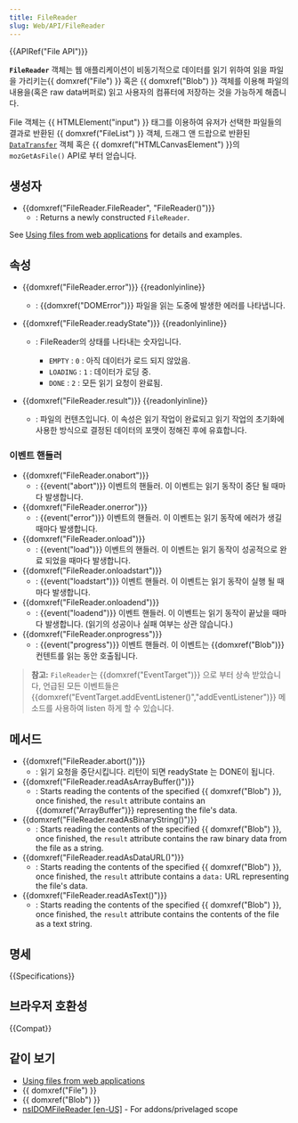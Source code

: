 ```yaml
---
title: FileReader
slug: Web/API/FileReader
---
```


{{APIRef("File API")}}

**`FileReader`** 객체는 웹 애플리케이션이 비동기적으로 데이터를 읽기 위하여 읽을 파일을 가리키는{{ domxref("File") }} 혹은 {{ domxref("Blob") }} 객체를 이용해 파일의 내용을(혹은 raw data버퍼로) 읽고 사용자의 컴퓨터에 저장하는 것을 가능하게 해줍니다.

File 객체는 {{ HTMLElement("input") }} 태그를 이용하여 유저가 선택한 파일들의 결과로 반환된 {{ domxref("FileList") }} 객체, 드래그 앤 드랍으로 반환된 [`DataTransfer`](/ko/docs/DragDrop/DataTransfer) 객체 혹은 {{ domxref("HTMLCanvasElement") }}의 `mozGetAsFile()` API로 부터 얻습니다.

## 생성자

- {{domxref("FileReader.FileReader", "FileReader()")}}
  - : Returns a newly constructed `FileReader`.

See [Using files from web applications](/ko/docs/Using_files_from_web_applications) for details and examples.

## 속성

- {{domxref("FileReader.error")}} {{readonlyinline}}
  - : {{domxref("DOMError")}} 파일을 읽는 도중에 발생한 에러를 나타냅니다.
- {{domxref("FileReader.readyState")}} {{readonlyinline}}

  - : FileReader의 상태를 나타내는 숫자입니다.

    - `EMPTY` : `0` : 아직 데이터가 로드 되지 않았음.
    - `LOADING` : `1` : 데이터가 로딩 중.
    - `DONE` : `2` : 모든 읽기 요청이 완료됨.

- {{domxref("FileReader.result")}} {{readonlyinline}}
  - : 파일의 컨텐츠입니다. 이 속성은 읽기 작업이 완료되고 읽기 작업의 초기화에 사용한 방식으로 결정된 데이터의 포맷이 정해진 후에 유효합니다.

### 이벤트 핸들러

- {{domxref("FileReader.onabort")}}
  - : {{event("abort")}} 이벤트의 핸들러. 이 이벤트는 읽기 동작이 중단 될 때마다 발생합니다.
- {{domxref("FileReader.onerror")}}
  - : {{event("error")}} 이벤트의 핸들러. 이 이벤트는 읽기 동작에 에러가 생길 때마다 발생합니다.
- {{domxref("FileReader.onload")}}
  - : {{event("load")}} 이벤트의 핸들러. 이 이벤트는 읽기 동작이 성공적으로 완료 되었을 때마다 발생합니다.
- {{domxref("FileReader.onloadstart")}}
  - : {{event("loadstart")}} 이벤트 핸들러. 이 이벤트는 읽기 동작이 실행 될 때마다 발생합니다.
- {{domxref("FileReader.onloadend")}}
  - : {{event("loadend")}} 이벤트 핸들러. 이 이벤트는 읽기 동작이 끝났을 때마다 발생합니다. (읽기의 성공이나 실패 여부는 상관 않습니다.)
- {{domxref("FileReader.onprogress")}}
  - : {{event("progress")}} 이벤트 핸들러. 이 이벤트는 {{domxref("Blob")}} 컨텐트를 읽는 동안 호출됩니다.

> **참고:** `FileReader`는 {{domxref("EventTarget")}} 으로 부터 상속 받았습니다, 언급된 모든 이벤트들은 {{domxref("EventTarget.addEventListener()","addEventListener")}} 메소드를 사용하여 listen 하게 할 수 있습니다.

## 메서드

- {{domxref("FileReader.abort()")}}
  - : 읽기 요청을 중단시킵니다. 리턴이 되면 readyState 는 DONE이 됩니다.
- {{domxref("FileReader.readAsArrayBuffer()")}}
  - : Starts reading the contents of the specified {{ domxref("Blob") }}, once finished, the `result` attribute contains an {{domxref("ArrayBuffer")}} representing the file's data.
- {{domxref("FileReader.readAsBinaryString()")}}
  - : Starts reading the contents of the specified {{ domxref("Blob") }}, once finished, the `result` attribute contains the raw binary data from the file as a string.
- {{domxref("FileReader.readAsDataURL()")}}
  - : Starts reading the contents of the specified {{ domxref("Blob") }}, once finished, the `result` attribute contains a `data:` URL representing the file's data.
- {{domxref("FileReader.readAsText()")}}
  - : Starts reading the contents of the specified {{ domxref("Blob") }}, once finished, the `result` attribute contains the contents of the file as a text string.

## 명세

{{Specifications}}

## 브라우저 호환성

{{Compat}}

## 같이 보기

- [Using files from web applications](/en/Using_files_from_web_applications)
- {{ domxref("File") }}
- {{ domxref("Blob") }}
- [nsIDOMFileReader \[en-US\]](/ko/docs/nsIDOMFileReader) - For addons/privelaged scope
